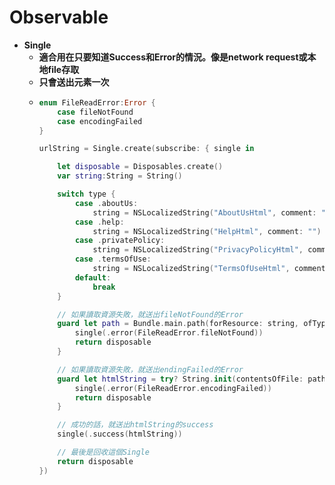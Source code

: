 # Observable

* **Single**
  * **適合用在只要知道Success和Error的情況。像是network request或本地file存取**
  * **只會送出元素一次**
  * ```swift
    enum FileReadError:Error {
        case fileNotFound
        case encodingFailed
    }

    urlString = Single.create(subscribe: { single in

        let disposable = Disposables.create()
        var string:String = String()

        switch type {
            case .aboutUs:
                string = NSLocalizedString("AboutUsHtml", comment: "")
            case .help:
                string = NSLocalizedString("HelpHtml", comment: "")
            case .privatePolicy:
                string = NSLocalizedString("PrivacyPolicyHtml", comment: "")
            case .termsOfUse:
                string = NSLocalizedString("TermsOfUseHtml", comment: "")
            default:
                break
        }

        // 如果讀取資源失敗，就送出fileNotFound的Error
        guard let path = Bundle.main.path(forResource: string, ofType: "html") else {
            single(.error(FileReadError.fileNotFound))
            return disposable
        }

        // 如果讀取資源失敗，就送出endingFailed的Error            
        guard let htmlString = try? String.init(contentsOfFile: path, encoding: .utf8) else {
            single(.error(FileReadError.encodingFailed))
            return disposable
        }

        // 成功的話，就送出htmlString的success       
        single(.success(htmlString))

        // 最後是回收這個Single
        return disposable
    })
    ```

